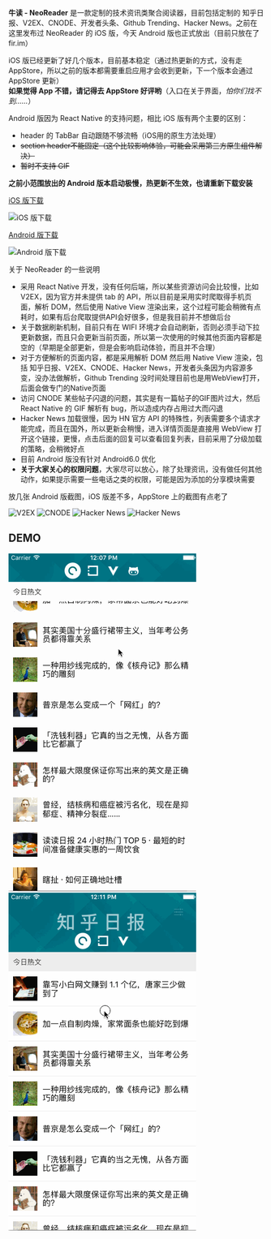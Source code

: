 **牛读 - NeoReader** 是一款定制的技术资讯类聚合阅读器，目前包括定制的 知乎日报、V2EX、CNODE、开发者头条、Github Trending、Hacker News。之前在这里发布过 NeoReader 的 iOS 版，今天 Android 版也正式放出（目前只放在了 fir.im）

iOS 版已经更新了好几个版本，目前基本稳定（通过热更新的方式，没有走 AppStore，所以之前的版本都需要重启应用才会收到更新，下一个版本会通过 AppStore 更新）   
**如果觉得 App 不错，请记得去 AppStore 好评哟**（入口在关于界面，*怕你们找不到……*）


Android 版因为 React Native 的支持问题，相比 iOS 版有两个主要的区别：
* header 的 TabBar 自动跟随不够流畅（iOS用的原生方法处理）
* <del>section header不能固定（这个比较影响体验，可能会采用第三方原生组件解决）</del>
* <del>暂时不支持 GIF</del>

**之前小范围放出的 Android 版本启动极慢，热更新不生效，也请重新下载安装**

[iOS 版下载](https://itunes.apple.com/cn/app/niu-du-neoreader/id1111443079?l=en&mt=8)

![iOS 版下载](https://raw.githubusercontent.com/nihgwu/NeoReader/master/qrcode.png)

[Android 版下载](http://android.myapp.com/myapp/detail.htm?apkName=com.liteneo.reader)

![Android 版下载](https://raw.githubusercontent.com/nihgwu/NeoReader/master/qrcode-android.png)

关于 NeoReader 的一些说明
* 采用 React Native 开发，没有任何后端，所以某些资源访问会比较慢，比如 V2EX，因为官方并未提供 tab 的 API，所以目前是采用实时爬取得手机页面，解析 DOM，然后使用 Native View 渲染出来，这个过程可能会稍微有点耗时，如果有后台爬取提供API会好很多，但是我目前并不想做后台
* 关于数据刷新机制，目前只有在 WIFI 环境才会自动刷新，否则必须手动下拉更新数据，而且只会更新当前页面，所以第一次使用的时候其他页面内容都是空的（早期是全部更新，但是会影响启动体验，而且并不合理）
* 对于方便解析的页面内容，都是采用解析 DOM 然后用 Native View 渲染，包括 知乎日报、V2EX、CNODE、Hacker News，开发者头条因为内容源多变，没办法做解析，Github Trending 没时间处理目前也是用WebView打开，后面会做专门的Native页面
* 访问 CNODE 某些帖子闪退的问题，其实是有一篇帖子的GIF图片过大，然后 React Native 的 GIF 解析有 bug，所以造成内存占用过大而闪退
* Hacker News 加载很慢，因为 HN 官方 API 的特殊性，列表需要多个请求才能完成，而且在国外，所以更新会稍慢，进入详情页面是直接用 WebView 打开这个链接，更慢，点击后面的回复可以查看回复列表，目前采用了分级加载的策略，会稍微好点
* 目前 Android 版没有针对 Android6.0 优化
* **关于大家关心的权限问题**，大家尽可以放心，除了处理资讯，没有做任何其他动作，如果提示需要一些电话之类的权限，可能是因为添加的分享模块需要

放几张 Android 版截图，iOS 版差不多，AppStore 上的截图有点老了

![V2EX](http://firimg.fir.im/cc3cbe6222238d075e0544a93ce3d96d6415bb03?imageView2/0/w/426/h/240)
![CNODE](http://firimg.fir.im/85e1107082655f0727d4d0cc36412a1e43bf59d2?imageView2/0/w/426/h/240)
![Hacker News](http://firimg.fir.im/0b2dc4e3de49521b1ab9fa0b11019dfbcd162015?imageView2/0/w/426/h/240)
![Hacker News](http://firimg.fir.im/1f6fd6cbe6864c8a5499b2a618bd00e472751af5?imageView2/0/w/426/h/240)

## DEMO

![reader1.gif](reader1.gif)
![reader2.gif](reader2.gif)
